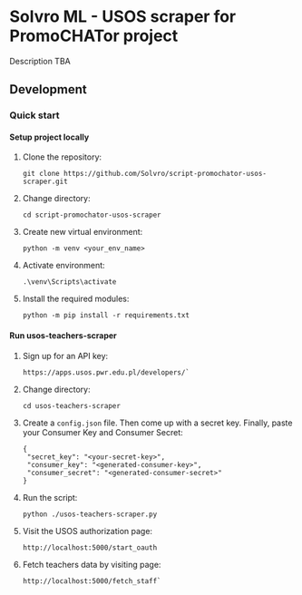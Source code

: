 # Solvro ML - USOS scraper for PromoCHATor project
Description TBA

## Development
### Quick start
#### Setup project locally

1. Clone the repository:

   ```
   git clone https://github.com/Solvro/script-promochator-usos-scraper.git
   ```

2. Change directory:

   ```
   cd script-promochator-usos-scraper
   ```

3. Create new virtual environment:

   ```
   python -m venv <your_env_name>
   ```

4. Activate environment:

   ```
   .\venv\Scripts\activate
   ```

5. Install the required modules:

   ```
   python -m pip install -r requirements.txt
   ```

#### Run usos-teachers-scraper

1. Sign up for an API key:

   ```
   https://apps.usos.pwr.edu.pl/developers/`
   ```

2. Change directory:

   ```
   cd usos-teachers-scraper
   ```

3. Create a `config.json` file. Then come up with a secret key. Finally, paste your Consumer Key and Consumer Secret:

   ```
   {
    "secret_key": "<your-secret-key>",
    "consumer_key": "<generated-consumer-key>",
    "consumer_secret": "<generated-consumer-secret>"
   }
   ```

4. Run the script:

   ```
   python ./usos-teachers-scraper.py
   ```

5. Visit the USOS authorization page:
   
   ```
   http://localhost:5000/start_oauth
   ```

6. Fetch teachers data by visiting page:
   ```
   http://localhost:5000/fetch_staff`
   ```
